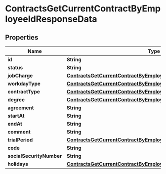 

# ContractsGetCurrentContractByEmployeeIdResponseData


## Properties

| Name | Type | Description | Notes |
|------------ | ------------- | ------------- | -------------|
|**id** | **String** |  |  [optional] |
|**status** | **String** |  |  [optional] |
|**jobCharge** | [**ContractsGetCurrentContractByEmployeeIdResponseDataJobCharge**](ContractsGetCurrentContractByEmployeeIdResponseDataJobCharge.md) |  |  [optional] |
|**workdayType** | [**ContractsGetCurrentContractByEmployeeIdResponseDataWorkdayType**](ContractsGetCurrentContractByEmployeeIdResponseDataWorkdayType.md) |  |  [optional] |
|**contractType** | [**ContractsGetCurrentContractByEmployeeIdResponseDataContractType**](ContractsGetCurrentContractByEmployeeIdResponseDataContractType.md) |  |  [optional] |
|**degree** | [**ContractsGetCurrentContractByEmployeeIdResponseDataDegree**](ContractsGetCurrentContractByEmployeeIdResponseDataDegree.md) |  |  [optional] |
|**agreement** | **String** |  |  [optional] |
|**startAt** | **String** |  |  [optional] |
|**endAt** | **String** |  |  [optional] |
|**comment** | **String** |  |  [optional] |
|**trialPeriod** | [**ContractsGetCurrentContractByEmployeeIdResponseDataTrialPeriod**](ContractsGetCurrentContractByEmployeeIdResponseDataTrialPeriod.md) |  |  [optional] |
|**code** | **String** |  |  [optional] |
|**socialSecurityNumber** | **String** |  |  [optional] |
|**holidays** | [**ContractsGetCurrentContractByEmployeeIdResponseDataHolidays**](ContractsGetCurrentContractByEmployeeIdResponseDataHolidays.md) |  |  [optional] |



